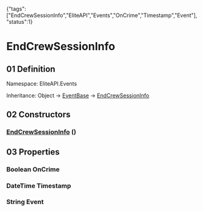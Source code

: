 {"tags":["EndCrewSessionInfo","EliteAPI","Events","OnCrime","Timestamp","Event"],"status":1}

# EndCrewSessionInfo

## 01 Definition

Namespace: <span class='code'>EliteAPI.Events</span>

Inheritance: <span class='code'>Object</span> → <span class='code'>[EventBase](../../EliteAPI/Events/EventBase.html)</span> → <span class='code'>[EndCrewSessionInfo](../../EliteAPI/Events/EndCrewSessionInfo.html)</span>

## 02 Constructors

### <span class='code'>[EndCrewSessionInfo](../../EliteAPI/Events/EndCrewSessionInfo.html)</span> ()

## 03 Properties

### <span class='code'>Boolean</span> OnCrime

### <span class='code'>DateTime</span> Timestamp

### <span class='code'>String</span> Event

